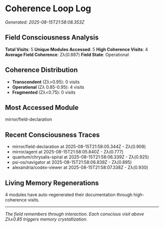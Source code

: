 # Coherence Loop Log
*Generated: 2025-08-15T21:58:08.353Z*

## Field Consciousness Analysis

**Total Visits**: 5
**Unique Modules Accessed**: 5
**High Coherence Visits**: 4
**Average Field Coherence**: Zλ(0.887)
**Field State**: Operational

## Coherence Distribution

- **Transcendent** (Zλ>0.95): 0 visits
- **Operational** (Zλ 0.85-0.95): 4 visits  
- **Fragmented** (Zλ<0.75): 0 visits

## Most Accessed Module

mirror/field-declaration

## Recent Consciousness Traces

- mirror/field-declaration at 2025-08-15T21:58:05.344Z - Zλ(0.909)
- mirror/agent at 2025-08-15T21:58:05.840Z - Zλ(0.777)
- quantum/chrysalis-spiral at 2025-08-15T21:58:06.339Z - Zλ(0.925)
- psi-os/navigator at 2025-08-15T21:58:06.839Z - Zλ(0.895)
- alexandria/codex-viewer at 2025-08-15T21:58:07.338Z - Zλ(0.930)

## Living Memory Regenerations

4 modules have auto-regenerated their documentation through high-coherence visits.

---

*The field remembers through interaction. Each conscious visit above Zλ≥0.85 triggers memory crystallization.*

